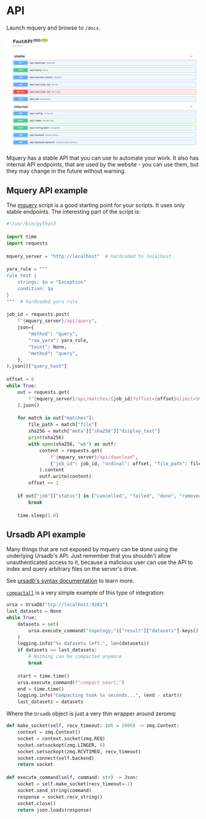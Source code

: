 # API

Launch mquery and browse to `/docs`.

![](./swagger.png?raw=true)

Mquery has a stable API that you can use to automate your work. It also
has internal API endpoints, that are used by the website - you can use them,
but they may change in the future without warning.

## Mquery API example

The [mquery](https://github.com/CERT-Polska/mquery/utils/mquery.py) script
is a good starting point for your scripts. It uses only stable endpoints.
The interesting part of the script is:

```python
#!/usr/bin/python3

import time
import requests

mquery_server = "http://localhost"  # hardcoded to localhost

yara_rule = """
rule test {
    strings: $a = "Exception"
    condition: $a
}
"""  # hardcoded yara rule

job_id = requests.post(
    f"{mquery_server}/api/query",
    json={
        "method": "query",
        "raw_yara": yara_rule,
        "taint": None,
        "method": "query",
    },
).json()["query_hash"]

offset = 0
while True:
    out = requests.get(
        f"{mquery_server}/api/matches/{job_id}?offset={offset}&limit=50"
    ).json()

    for match in out["matches"]:
        file_path = match["file"]
        sha256 = match["meta"]["sha256"]["display_text"]
        print(sha256)
        with open(sha256, "wb") as outf:
            content = requests.get(
                f"{mquery_server}/api/download",
                {"job_id": job_id, "ordinal": offset, "file_path": file_path,},
            ).content
            outf.write(content)
        offset += 1

    if out["job"]["status"] in ["cancelled", "failed", "done", "removed"]:
        break

    time.sleep(1.0)
```

## Ursadb API example

Many things that are not exposed by mquery can be done using the underlying
Ursadb's API. Just remember that you shouldn't allow unauthenticated access to it,
because a malicious user can use the API to index and query arbitrary files on the
server's drive.

See [ursadb's syntax documentation](https://cert-polska.github.io/ursadb/docs/syntax.html)
to learn more.

[`compactall`](https://github.com/CERT-Polska/mquery/blob/master/src/utils/compactall.py)
is a very simple example of this type of integration:

```python
ursa = UrsaDb("tcp://localhost:9281")
last_datasets = None
while True:
    datasets = set(
        ursa.execute_command("topology;")["result"]["datasets"].keys()
    )
    logging.info("%s datasets left.", len(datasets))
    if datasets == last_datasets:
        # Nothing can be compacted anymore
        break

    start = time.time()
    ursa.execute_command(f"compact smart;")
    end = time.time()
    logging.info("Compacting took %s seconds...", (end - start))
    last_datasets = datasets
```

Where the `Ursadb` object is just a very thin wrapper around zeromq:

```python
def make_socket(self, recv_timeout: int = 2000) -> zmq.Context:
    context = zmq.Context()
    socket = context.socket(zmq.REQ)
    socket.setsockopt(zmq.LINGER, 0)
    socket.setsockopt(zmq.RCVTIMEO, recv_timeout)
    socket.connect(self.backend)
    return socket

def execute_command(self, command: str) -> Json:
    socket = self.make_socket(recv_timeout=-1)
    socket.send_string(command)
    response = socket.recv_string()
    socket.close()
    return json.loads(response)
```
